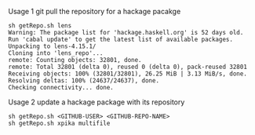 Usage 1 git pull the repository for a hackage pacakge

```
sh getRepo.sh lens
Warning: The package list for 'hackage.haskell.org' is 52 days old.
Run 'cabal update' to get the latest list of available packages.
Unpacking to lens-4.15.1/
Cloning into 'lens_repo'...
remote: Counting objects: 32801, done.
remote: Total 32801 (delta 0), reused 0 (delta 0), pack-reused 32801
Receiving objects: 100% (32801/32801), 26.25 MiB | 3.13 MiB/s, done.
Resolving deltas: 100% (24637/24637), done.
Checking connectivity... done.
```

Usage 2 update a hackage package with its repository
```
sh getRepo.sh <GITHUB-USER> <GITHUB-REPO-NAME>
sh getRepo.sh xpika multifile
```
